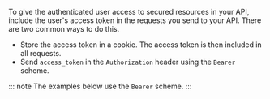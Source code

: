 To give the authenticated user access to secured resources in your API, include the user's access token in the requests you send to your API. 
There are two common ways to do this. 
* Store the access token in a cookie. The access token is then included in all requests. 
* Send `access_token` in the `Authorization` header using the `Bearer` scheme. 

::: note
The examples below use the `Bearer` scheme.
:::
